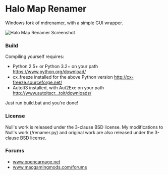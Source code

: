 # Halo Map Renamer

Windows fork of mdrenamer, with a simple GUI wrapper.

![Halo Map Renamer Screenshot](http://i.imgur.com/7mNuEZx.png)
### Build

Compiling yourself requires:
-   Python 2.5+ or Python 3.2+ on your path https://www.python.org/download/
-   cx_freeze installed for the above Python version http://cx-freeze.sourceforge.net/
-   AutoIt3 installed, with Aut2Exe on your path http://www.autoitscr...toit/downloads/

Just run build.bat and you're done!

### License

Null's work is released under the 3-clause BSD license. My
modifications to Null's work (/renamer.py) and original work are also released under the
3-clause BSD license.

### Forums

- www.opencarnage.net
- www.macgamingmods.com/forums
